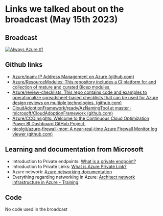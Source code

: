 # Links we talked about on the broadcast (May 15th 2023)

## Broadcast

[![Always Azure #1](https://i3.ytimg.com/vi/c6cA5jhC9Cw/maxresdefault.jpg)](https://www.youtube.com/watch?v=c6cA5jhC9Cw&ab_channel=FellowmindDenmark)

## Github links

- [Azure/ipam: IP Address Management on Azure (github.com)](https://github.com/Azure/ipam)
- [Azure/ResourceModules: This repository includes a CI platform for and collection of mature and curated Bicep modules.](https://github.com/Azure/ResourceModules)
- [Azure/review-checklists: This repo contains code and examples to operationalize spreadsheet-based checklists that can be used for Azure design reviews on multiple technologies. (github.com)](https://github.com/Azure/review-checklists)
- [CloudAdoptionFramework/ready/AzNamingTool at master · microsoft/CloudAdoptionFramework (github.com)](https://github.com/microsoft/CloudAdoptionFramework/tree/master/ready/AzNamingTool)
- [Azure/CCOInsights: Welcome to the Continuous Cloud Optimization Power BI Dashboard GitHub Project.](https://github.com/Azure/CCOInsights)
- [nicolgit/azure-firewall-mon: A near-real-time Azure Firewall Monitor log viewer (github.com)](https://github.com/nicolgit/azure-firewall-mon)

## Learning and documentation from Microsoft

- Introduction to Private endpoints: [What is a private endpoint?](https://learn.microsoft.com/en-us/azure/private-link/private-endpoint-overview)
- Introduction to Private Links: [What is Azure Private Link?](https://learn.microsoft.com/en-us/azure/private-link/private-link-overview)
- Azure network: [Azure networking documentation](https://learn.microsoft.com/en-us/azure/networking/)
- Everything regarding networking in Azure: [Architect network infrastructure in Azure - Training](https://learn.microsoft.com/en-us/training/paths/architect-network-infrastructure/)

## Code

No code used in the broadcast